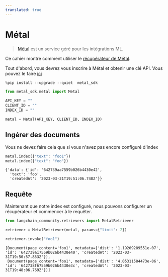 ```yaml
---
translated: true
---
```


# Métal

>[Métal](https://github.com/getmetal/metal-python) est un service géré pour les intégrations ML.

Ce cahier montre comment utiliser le [récupérateur de Métal](https://docs.getmetal.io/introduction).

Tout d'abord, vous devrez vous inscrire à Métal et obtenir une clé API. Vous pouvez le faire [ici](https://docs.getmetal.io/misc-create-app)

```python
%pip install --upgrade --quiet  metal_sdk
```

```python
from metal_sdk.metal import Metal

API_KEY = ""
CLIENT_ID = ""
INDEX_ID = ""

metal = Metal(API_KEY, CLIENT_ID, INDEX_ID)
```

## Ingérer des documents

Vous ne devez faire cela que si vous n'avez pas encore configuré d'index

```python
metal.index({"text": "foo1"})
metal.index({"text": "foo"})
```

```output
{'data': {'id': '642739aa7559b026b4430e42',
  'text': 'foo',
  'createdAt': '2023-03-31T19:51:06.748Z'}}
```

## Requête

Maintenant que notre index est configuré, nous pouvons configurer un récupérateur et commencer à le requêter.

```python
from langchain_community.retrievers import MetalRetriever
```

```python
retriever = MetalRetriever(metal, params={"limit": 2})
```

```python
retriever.invoke("foo1")
```

```output
[Document(page_content='foo1', metadata={'dist': '1.19209289551e-07', 'id': '642739a17559b026b4430e40', 'createdAt': '2023-03-31T19:50:57.853Z'}),
 Document(page_content='foo1', metadata={'dist': '4.05311584473e-06', 'id': '642738f67559b026b4430e3c', 'createdAt': '2023-03-31T19:48:06.769Z'})]
```
